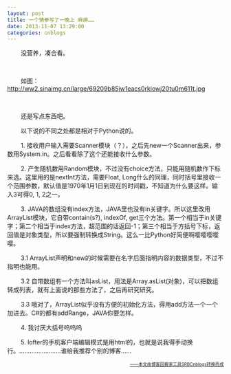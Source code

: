 ```yaml
---
layout: post
title: 一个猜拳写了一晚上 麻痹……
date: 2013-11-07 13:29:00
categories: cnblogs
---
```


<p>&nbsp;&nbsp;&nbsp;&nbsp;&nbsp;&nbsp;&nbsp;&nbsp;没营养，凑合看。</p>
<p>&nbsp;</p>
<p>&nbsp;&nbsp;&nbsp;&nbsp;&nbsp;&nbsp;&nbsp;&nbsp;如图：<a href="http://ww2.sinaimg.cn/large/69209b85jw1eacs0rkiowj20tu0m611t.jpg" rel="nofollow" target="_blank">http://ww2.sinaimg.cn/large/69209b85jw1eacs0rkiowj20tu0m611t.jpg</a></p>
<p>&nbsp;</p>
<p>&nbsp;&nbsp;&nbsp;&nbsp;&nbsp;&nbsp;&nbsp;&nbsp;还是写点东西吧。</p>
<p>&nbsp;&nbsp;&nbsp;&nbsp;&nbsp;&nbsp;&nbsp;&nbsp;以下说的不同之处都是相对于Python说的。&nbsp;</p>
<p>&nbsp;&nbsp;&nbsp;&nbsp;&nbsp;&nbsp;&nbsp; 1.&nbsp;接收用户输入需要Scanner模块（？），之后先new一个Scanner出来，参数用System.in。之后看看除了这个还能接收什么参数。&nbsp;</p>
<p>&nbsp;&nbsp;&nbsp;&nbsp;&nbsp;&nbsp;&nbsp; 2.&nbsp;产生随机数用Random模块，不过没有choice方法，只能用随机数作下标来选。这里用的是nextInt方法，需要Float, Long什么的同理，同时括号里接收一个范围参数，默认值是1970年1月1日到现在的时间戳，不知道为什么要这样。输入3可得0, 1, 2之一。&nbsp;</p>
<p>&nbsp;&nbsp;&nbsp;&nbsp;&nbsp;&nbsp;&nbsp; 3. JAVA的数组没有index方法，JAVA里也没有in关键字。所以这里改用ArrayList模块，它自带contain(s?), indexOf, get三个方法。第一个相当于in关键字；第二个相当于index方法，超范围的话返回-1；第三个相当于方括号下标，返回值是对象类型，所以要强制转换成String。这么一比Python好简便啊嘤嘤嘤嘤嘤。&nbsp;</p>
<p>&nbsp;&nbsp;&nbsp;&nbsp;&nbsp;&nbsp;&nbsp; 3.1 ArrayList声明和new的时候需要在名字后面指明内容的数据类型，不过不指明也能用。&nbsp;</p>
<p>&nbsp;&nbsp;&nbsp;&nbsp;&nbsp;&nbsp;&nbsp; 3.2 自带数组有一个方法叫asList，用法是Array.asList(对象)，可以把数组转成列表，就有上面说的那些方法了，之后再研究研究。&nbsp;</p>
<p>&nbsp;&nbsp;&nbsp;&nbsp;&nbsp;&nbsp;&nbsp; 3.3 哦对了，ArrayList似乎没有方便的初始化方法，得用add方法一个一个加进去。C#的都有addRange，JAVA你要怎样。&nbsp;</p>
<p>&nbsp;&nbsp;&nbsp;&nbsp;&nbsp;&nbsp;&nbsp; 4.&nbsp;我讨厌大括号呜呜呜&nbsp;</p>
<p>&nbsp;&nbsp;&nbsp;&nbsp;&nbsp;&nbsp;&nbsp; 5. lofter的手机客户端编辑模式是用html的，也就是说我得手动换行。&hellip;&hellip;&hellip;&hellip;&hellip;&hellip;&hellip;&hellip;谁给我推荐个别的博客&hellip;&hellip;</p>

<div align=right><a href="https://github.com/mlxy/SRBCnblogs"><font size=1>——本文由博客园搬家工具SRBCnblogs转换而成</font></a></div>